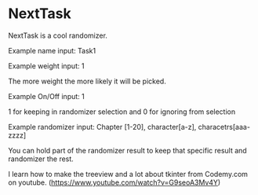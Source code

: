 # NextTask
NextTask is a cool randomizer.

Example name input: Task1

Example weight input: 1

The more weight the more likely it will be picked.

Example On/Off input: 1

1 for keeping in randomizer selection and 0 for ignoring from selection

Example randomizer input: Chapter [1-20], character[a-z], characetrs[aaa-zzzz]

You can hold part of the randomizer result to keep that specific result and randomizer the rest.

I learn how to make the treeview and a lot about tkinter from Codemy.com on youtube. (https://www.youtube.com/watch?v=G9seoA3Mv4Y)
